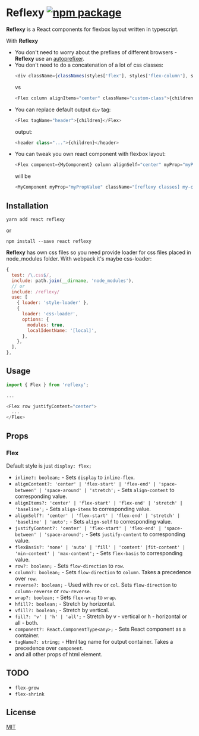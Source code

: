 # Reflexy [![npm package](https://img.shields.io/npm/v/reflexy.svg?style=flat-square)](https://www.npmjs.org/package/reflexy)

**Reflexy** is a React components for flexbox layout written in typescript.

With **Reflexy**
* You don't need to worry about the prefixes of different browsers - **Reflexy** use an [autoprefixer](https://github.com/postcss/autoprefixer).
* You don't need to do a concatenation of a lot of css classes:
  ```js
  <div className={classNames(styles['flex'], styles['flex-column'], styles['flex-align-center'], ...)}>{children}</div>
  ```
  vs
  ```js
  <Flex column alignItems="center" className="custom-class">{children}</Flex>
  ```
* You can replace default output `div` tag:
  ```js
  <Flex tagName="header">{children}</Flex>
  ```
  output:
  ```js
  <header class="...">{children}</header>
  ```
* You can tweak you own react component with flexbox layout:
  ```js
  <Flex component={MyComponent} column alignSelf="center" myProp="myPropValue" className={styles['my-class']}>{children}</Flex>
  ```
  will be
  ```js
  <MyComponent myProp="myPropValue" className="[reflexy classes] my-class">{children}</MyComponent>
  ```

## Installation

```
yarn add react reflexy
```
or
```
npm install --save react reflexy
```

**Reflexy** has own css files so you need provide loader for css files placed in node_modules folder. With webpack it's maybe css-loader:
```js
{
  test: /\.css$/,
  include: path.join(__dirname, 'node_modules'),
  // or
  include: /reflexy/
  use: [
    { loader: 'style-loader' },
    {
      loader: 'css-loader',
      options: {
        modules: true,
        localIdentName: '[local]',
      },
    },
  ],
},
```

## Usage

```js
import { Flex } from 'reflexy';

...

<Flex row justifyContent="center">
  ...
</Flex>
```

## Props

### Flex

Default style is just `display: flex;`

* `inline?: boolean;` - Sets `display` to `inline-flex`.
* `alignContent?: 'center' | 'flex-start' | 'flex-end' | 'space-between' | 'space-around' | 'stretch';` - Sets `align-content` to corresponding value.
* `alignItems?: 'center' | 'flex-start' | 'flex-end' | 'stretch' | 'baseline';` - Sets `align-items` to corresponding value.
* `alignSelf?: 'center' | 'flex-start' | 'flex-end' | 'stretch' | 'baseline' | 'auto';` - Sets `align-self` to corresponding value.
* `justifyContent?: 'center' | 'flex-start' | 'flex-end' | 'space-between' | 'space-around';` - Sets `justify-content` to corresponding value.
* `flexBasis?: 'none' | 'auto' | 'fill' | 'content' |fit-content' | 'min-content' | 'max-content';` - Sets `flex-basis` to corresponding value.
* `row?: boolean;` - Sets `flow-direction` to `row`.
* `column?: boolean;` - Sets `flow-direction` to `column`. Takes a precedence over `row`.
* `reverse?: boolean;` - Used with `row` or `col`. Sets `flow-direction` to `column-reverse` or `row-reverse`.
* `wrap?: boolean;` - Sets `flex-wrap` to `wrap`.
* `hfill?: boolean;` - Stretch by horizontal.
* `vfill?: boolean;` - Stretch by vertical.
* `fill?: 'v' | 'h' | 'all';` - Stretch by v - vertical or h - horizontal or all - both.
* `component?: React.ComponentType<any>;` - Sets React component as a container.
* `tagName?: string;` - Html tag name for output container. Takes a precedence over `component`.
* and all other props of html element.

## TODO

* `flex-grow`
* `flex-shrink`

## License

[MIT](https://opensource.org/licenses/mit-license.php)
